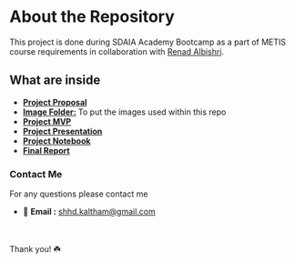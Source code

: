 # About the Repository 
This project is done during SDAIA Academy Bootcamp as a part of METIS course requirements in collaboration with [Renad Albishri](https://github.com/renad-albishri).
## What are inside 
- [**Project Proposal**](Image_Captioning_Proposal.md)
- [**Image Folder:**](/Image) To put the images used within this repo
- [**Project MVP**](Image_Captioning_MVP.md)
- [**Project Presentation**](Image_Captioning_Slides.pdf)
- [**Project Notebook**](Image_Captioning_DeepLearning_NLP.ipynb)
- [**Final Report**](Image_Captioning_Final_Report.md)

### Contact Me
For any questions please contact me <br/>
- 📧 **Email :** shhd.kaltham@gmail.com <br/>

<br/><br/>
Thank you! ☘️

